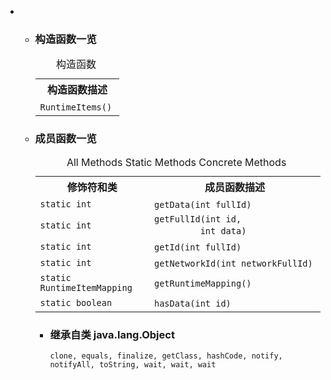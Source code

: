 <div class="summary">
<ul class="blockList">
<li class="blockList">
<!-- ======== CONSTRUCTOR SUMMARY ======== -->
<ul class="blockList">
<li class="blockList"><a name="constructor.summary">
<!--   -->
</a>
<h3>构造函数一览</h3>
<table class="memberSummary" border="0" cellpadding="3" cellspacing="0" summary="Constructor Summary table, listing constructors, and an explanation">
<caption><span>构造函数</span><span class="tabEnd"> </span></caption>
<tr>
<th>构造函数描述</th>
</tr>
<tr class="altColor">
<td class="colOne"><code><span class="memberNameLink"><a >RuntimeItems</a></span>()</code> </td>
</tr>
</table>
</li>
</ul>
<!-- ========== METHOD SUMMARY =========== -->
<ul class="blockList">
<li class="blockList"><a name="method.summary">
<!--   -->
</a>
<h3>成员函数一览</h3>
<table class="memberSummary" border="0" cellpadding="3" cellspacing="0" summary="Method Summary table, listing methods, and an explanation">
<caption><span id="t0" class="activeTableTab"><span>All Methods</span><span class="tabEnd"> </span></span><span id="t1" class="tableTab"><span><a >Static Methods</a></span><span class="tabEnd"> </span></span><span id="t4" class="tableTab"><span><a >Concrete Methods</a></span><span class="tabEnd"> </span></span></caption>
<tr>
<th>修饰符和类</th>
<th>成员函数描述</th>
</tr>
<tr id="i0" class="altColor">
<td class="colFirst"><code>static int</code></td>
<td class="colLast"><code><span class="memberNameLink"><a >getData</a></span>(int fullId)</code> </td>
</tr>
<tr id="i1" class="rowColor">
<td class="colFirst"><code>static int</code></td>
<td class="colLast"><code><span class="memberNameLink"><a >getFullId</a></span>(int id,
         int data)</code> </td>
</tr>
<tr id="i2" class="altColor">
<td class="colFirst"><code>static int</code></td>
<td class="colLast"><code><span class="memberNameLink"><a >getId</a></span>(int fullId)</code> </td>
</tr>
<tr id="i3" class="rowColor">
<td class="colFirst"><code>static int</code></td>
<td class="colLast"><code><span class="memberNameLink"><a >getNetworkId</a></span>(int networkFullId)</code> </td>
</tr>
<tr id="i4" class="altColor">
<td class="colFirst"><code>static <a  title="class in cn.nukkit.item">RuntimeItemMapping</a></code></td>
<td class="colLast"><code><span class="memberNameLink"><a >getRuntimeMapping</a></span>()</code> </td>
</tr>
<tr id="i5" class="rowColor">
<td class="colFirst"><code>static boolean</code></td>
<td class="colLast"><code><span class="memberNameLink"><a >hasData</a></span>(int id)</code> </td>
</tr>
</table>
<ul class="blockList">
<li class="blockList"><a name="methods.inherited.from.class.java.lang.Object">
<!--   -->
</a>
<h3>继承自类 java.lang.<a  title="class or interface in java.lang">Object</a></h3>
<code><a  title="class or interface in java.lang">clone</a>, <a  title="class or interface in java.lang">equals</a>, <a  title="class or interface in java.lang">finalize</a>, <a  title="class or interface in java.lang">getClass</a>, <a  title="class or interface in java.lang">hashCode</a>, <a  title="class or interface in java.lang">notify</a>, <a  title="class or interface in java.lang">notifyAll</a>, <a  title="class or interface in java.lang">toString</a>, <a  title="class or interface in java.lang">wait</a>, <a  title="class or interface in java.lang">wait</a>, <a  title="class or interface in java.lang">wait</a></code></li>
</ul>
</li>
</ul>
</li>
</ul>
</div>
